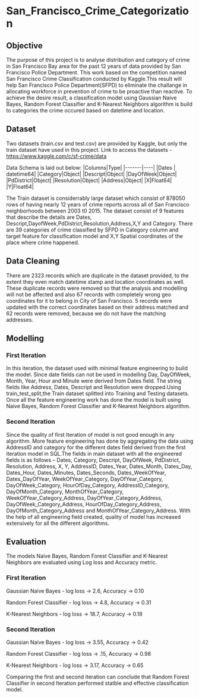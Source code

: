 # San_Francisco_Crime_Categorization
## Objective
The purpose of this project is to analyse distribution and category of crime in San Francisco Bay area for the past 12 years of data provided by San Francisco Police Department. This work based on the competition named San Francisco Crime Classification conducted by Kaggle.This result will help San Francisco Police Department(SFPD) to eliminate the challange in allocating workforce in prevention of crime to be proactive than reactive. To achieve the desire result, a classification model using  Gaussian Naive Bayes, Random Forest Classifier and K-Nearest Neighbors algorithm is build to categories the crime occured based on datetime and location.

## Dataset

Two datasets (train.csv and test.csv) are provided by Kaggle, but only the train dataset have used in this project. Link to access the datasets - https://www.kaggle.com/c/sf-crime/data

Data Schema is laid out below:
|Columns|Type|
|-------|----|
|Dates  | datetime64|
|Category|Object|
|Descript|Object|
|DayOfWeek|Object|
|PdDistrict|Object|
|Resolution|Object|
|Address|Object|
|X|Float64|
|Y|Float64|

The Train dataset is considerrably large dataset which consist of 878050 rows of having nearly 12 years of crime reports across all of San Francisco neighborhoods between 2003 t0 2015. The dataset consist of 9 features that describe the details are Dates, Descript,DayofWeek,PdDistrict,Resolution,Address,X,Y and Category. There are 39 categories of crime classified by SFPD in Category column and target feature for classification model and X,Y Spatial coordinates of the place where crime happened.

## Data Cleaning

There are 2323 records which are duplicate in the dataset provided, to the extent they even match datetime stamp and location coordinates as well. These duplicate records were removed so that the analysis and modelling will not be affected and also 67 records with completely wrong geo coordinates for it to belong in City of San Francisco. 5 records were updated with the correct coordinates based on their address matched and 62 records were removed, because we do not have the matching addresses.

## Modelling
### First Iteration
In this iteration, the dataset used with minimal feature engineering to build the model. Since date fields can not be used in modelling Day, DayOfWeek, Month, Year, Hour and Minute were derived from Dates field. The string fields like Address, Dates, Descript and Resolution were dropped.Using train_test_split,the Train dataset splitted into Training and Testing datasets. Once all the feature engineering work has done the model is built using Naive Bayes, Random Forest Classifier and K-Nearest Neighbors algorithm.

### Second Iteration
Since the quality of first Iteration of model is not good enough in any algorithm. More feature engineering has done by aggregating the data using AddressID and category for the different dates field derived from the first iteration model in SQL.The fields in main dataset with all the engineered fields is as follows – Dates, Category, Descript, DayOfWeek, PdDistrict, Resolution, Address, X, Y, AddressID, Dates_Year, Dates_Month, Dates_Day, Dates_Hour, Dates_Minutes, Dates_Seconds, Dates_WeekOfYear, Dates_DayOfYear, WeekOfYear_Category, DayOfYear_Category, DayOfWeek_Category, HourOfDay_Category, AddressID_Category, DayOfMonth_Category, MonthOfYear_Category, WeekOfYear_Category_Address, DayOfYear_Category_Address, DayOfWeek_Category_Address, HourOfDay_Category_Address, DayOfMonth_Category_Address and  MonthOfYear_Category_Address. With the help of all engineering field created, quality of model has increased extensively for all the different algorithms.

## Evaluation
The models Naive Bayes, Random Forest Classifier and K-Nearest Neighbors are evaluated using Log loss and Accuracy metric.

### First Iteration
Gaussian Naive Bayes - log loss -> 2.6, Accuracy -> 0.10

Random Forest Classifier - log loss -> 4.8, Accuracy -> 0.31

K-Nearest Neighbors - log loss -> 18.7, Accuracy -> 0.18

### Second Iteration
Gaussian Naive Bayes - log loss -> 3.55, Accuracy -> 0.42

Random Forest Classifier - log loss -> .15, Accuracy -> 0.98

K-Nearest Neighbors - log loss -> 3.17, Accuracy -> 0.65

Comparing the first and second iteration can conclude that Random Forest Classifier in second Iteration performed statble and effective classification model.

